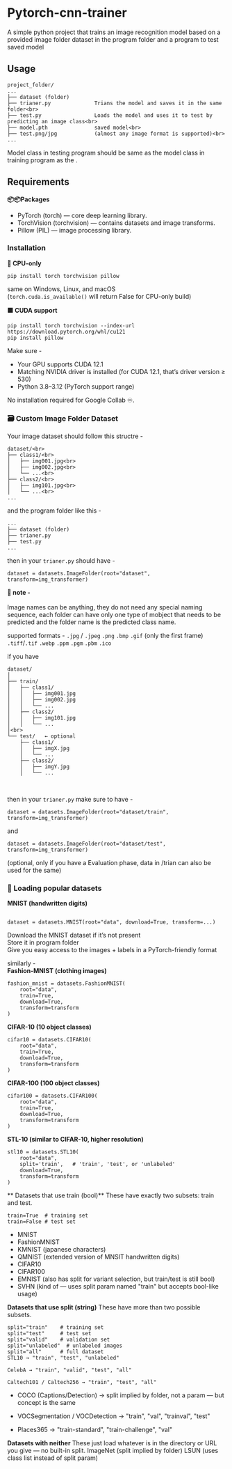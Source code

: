 # Pytorch-cnn-trainer
A simple python project that trains an image recognition model based on a provided image folder dataset in the program folder and a program to test saved model

## Usage
```
project_folder/
...
├── dataset (folder)
├── trianer.py              Trians the model and saves it in the same folder<br>
├── test.py                 Loads the model and uses it to test by predicting an image class<br>
├── model.pth               saved model<br>
├── test.png/jpg            (almost any image format is supported)<br>
...
```
Model class in testing program should be same as the model class in training program as the . 

## Requirements
__📦📦Packages__<br>
- PyTorch (torch) — core deep learning library.<br>
- TorchVision (torchvision) — contains datasets and image transforms.<br>
- Pillow (PIL) — image processing library.<br>

### Installation
__🔲 CPU-only__
```
pip install torch torchvision pillow
```
same on Windows, Linux, and macOS <br>
(`torch.cuda.is_available()` will return False for CPU-only build)

**🟩 CUDA support**<br>
```
pip install torch torchvision --index-url https://download.pytorch.org/whl/cu121
pip install pillow
```
Make sure -
- Your GPU supports CUDA 12.1<br>
- Matching NVIDIA driver is installed (for CUDA 12.1, that’s driver version ≥ 530)<br>
- Python 3.8–3.12 (PyTorch support range)

No installation required for Google Collab ♾️.

### 🗃️ Custom Image Folder Dataset
Your image dataset should follow this structre - <br>
```
dataset/<br>
├── class1/<br>
│   ├── img001.jpg<br> 
│   ├── img002.jpg<br>
│   └── ...<br>
├── class2/<br>
│   ├── img101.jpg<br>
│   └── ...<br>
...
```

and the program folder like this - 
```
...
├── dataset (folder)
├── trianer.py
├── test.py
...
```
then in your `trianer.py` should have - <br>
```
dataset = datasets.ImageFolder(root="dataset", transform=img_transformer)
```

**📌 note -**<br>
<br>Image names can be anything, they do not need any special naming sequence, each folder can have only one type of mobject that needs to be predicted and the folder name is the predicted class name.
<br>

   supported formats -
        `.jpg` / `.jpeg` `.png` `.bmp` `.gif` (only the first frame) `.tiff`/`.tif` `.webp` `.ppm` `.pgm` `.pbm` `.ico`<br>
        

if you have 
```
dataset/
│
├── train/
│   ├── class1/
│   │   ├── img001.jpg
│   │   ├── img002.jpg
│   │   └── ...
│   ├── class2/
│   │   ├── img101.jpg 
│   │   └── ...
│<br>
└── test/   ← optional 
    ├── class1/
    │   ├── imgX.jpg
    │   └── ...
    ├── class2/
    │   ├── imgY.jpg
    │   └── ...
```
<br>

then in your `trianer.py` make sure to have - <br>
```
dataset = datasets.ImageFolder(root="dataset/train", transform=img_transformer)
```
and

```
dataset = datasets.ImageFolder(root="dataset/test", transform=img_transformer)
``` 
(optional, only if you have a Evaluation phase, data in /trian can also be used for the same)

### 📌 Loading popular datasets 

**MNIST (handwritten digits)**<br>
```

dataset = datasets.MNIST(root="data", download=True, transform=...)

```
Download the MNIST dataset if it’s not present<br>
Store it in program folder<br>
Give you easy access to the images + labels in a PyTorch-friendly format<br>

similarly -<br>
**Fashion-MNIST (clothing images)**
```
fashion_mnist = datasets.FashionMNIST(
    root="data",
    train=True,
    download=True,
    transform=transform
)
```
__CIFAR-10 (10 object classes)__
```
cifar10 = datasets.CIFAR10(
    root="data",
    train=True,
    download=True,
    transform=transform
)
```
**CIFAR-100 (100 object classes)**
```
cifar100 = datasets.CIFAR100(
    root="data",
    train=True,
    download=True,
    transform=transform
)
```
**STL-10 (similar to CIFAR-10, higher resolution)**
```
stl10 = datasets.STL10(
    root="data",
    split='train',   # 'train', 'test', or 'unlabeled'
    download=True,
    transform=transform
)
```
** Datasets that use train (bool)**
These have exactly two subsets: train and test.<br>
```
train=True  # training set
train=False # test set
```
- MNIST
- FashionMNIST
- KMNIST (japanese characters)
- QMNIST (extended version of MNSIT handwritten digits)
- CIFAR10
- CIFAR100
- EMNIST (also has split for variant selection, but train/test is still bool)
- SVHN (kind of — uses split param named "train" but accepts bool-like usage)

__Datasets that use split (string)__
These have more than two possible subsets.
```
split="train"    # training set
split="test"     # test set
split="valid"    # validation set
split="unlabeled"  # unlabeled images
split="all"      # full dataset
STL10 → "train", "test", "unlabeled"

CelebA → "train", "valid", "test", "all"

Caltech101 / Caltech256 → "train", "test", "all"
```

- COCO (Captions/Detection) → split implied by folder, not a param — but concept is the same

- VOCSegmentation / VOCDetection → "train", "val", "trainval", "test"

- Places365 → "train-standard", "train-challenge", "val"

**Datasets with neither**
These just load whatever is in the directory or URL you give — no built-in split.
ImageNet (split implied by folder)
LSUN (uses class list instead of split param)
